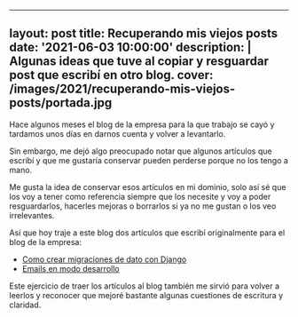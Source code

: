 
---
layout: post
title: Recuperando mis viejos posts
date: '2021-06-03 10:00:00'
description: |
  Algunas ideas que tuve al copiar y resguardar post que escribí en otro blog.
cover: /images/2021/recuperando-mis-viejos-posts/portada.jpg
---

Hace algunos meses el blog de la empresa para la que trabajo
se cayó y tardamos unos días en darnos cuenta y volver a levantarlo.

Sin embargo, me dejó algo preocupado notar que algunos artículos que escribí y
que me gustaría conservar pueden perderse porque no los tengo a mano.

Me gusta la idea de conservar esos artículos en mi dominio, solo así
sé que los voy a tener como referencia siempre que los necesite y voy a poder
resguardarlos, hacerles mejoras o borrarlos si ya no me gustan o los veo
irrelevantes.

Así que hoy traje a este blog dos artículos que escribí originalmente para el
blog de la empresa:

- [Como crear migraciones de dato con Django](../2021-06-03-como-crear-migraciones-de-datos-con-django/)
- [Emails en modo desarrollo](../2021-06-03-emails-con-django-en-modo-desarrollo/)

Este ejercicio de traer los artículos al blog también me sirvió para volver a
leerlos y reconocer que mejoré bastante algunas cuestiones de escritura y
claridad.
